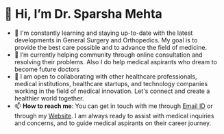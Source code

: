 # 👋 Hi, I’m Dr. Sparsha Mehta
- 🔬 I'm constantly learning and staying up-to-date with the latest developments in General Surgery and Orthopedics. My goal is to provide the best care possible and to advance the field of medicine.
- 🌱 I’m currently helping community through online consultation and resolving their problems. Also I do help medical aspirants who dream to become future doctors
- 💼 I am open to collaborating with other healthcare professionals, medical institutions, healthcare startups, and technology companies working in the field of medical innovation. Let's connect and create a healthier world together.
- 📫 **How to reach me**: You can get in touch with me through [Email ID](mailto:sparshamehta1133@gmail.com) or through my [Website](https://sparsha-mehta.github.io/). I am always ready to assist with medical inquiries and concerns, and to guide medical aspirants on their career journey.

<!---
Sparsha-mehta/Sparsha-mehta is a ✨ special ✨ repository because its `README.md` (this file) appears on your GitHub profile.
You can click the Preview link to take a look at your changes.
--->
